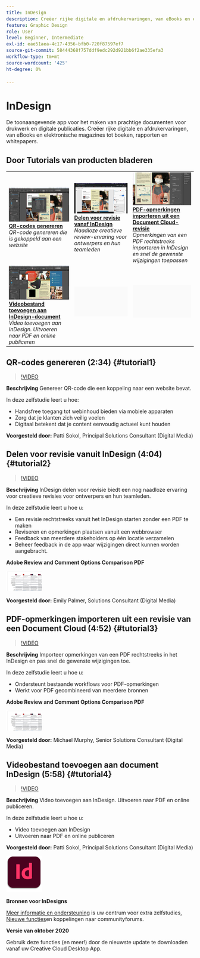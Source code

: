 ```yaml
---
title: InDesign
description: Creëer rijke digitale en afdrukervaringen, van eBooks en elektronische magazines tot boeken, rapporten en whitepapers
feature: Graphic Design
role: User
level: Beginner, Intermediate
exl-id: eae51aea-4c17-4356-bfb0-720f87597ef7
source-git-commit: 58444368f757ddf9edc292d921bb6f2ae335efa3
workflow-type: tm+mt
source-wordcount: '425'
ht-degree: 0%

---
```


# InDesign

De toonaangevende app voor het maken van prachtige documenten voor drukwerk en digitale publicaties. Creëer rijke digitale en afdrukervaringen, van eBooks en elektronische magazines tot boeken, rapporten en whitepapers.

## Door Tutorials van producten bladeren

<table style="table-layout:fixed">
<tr>
 <td>
    <a href="indesign.md#tutorial1">
        <img alt="QR-codes genereren" src="../assets/InDesign_qrCodes_sokol_thumbnail.jpg" />
    </a>
    <div>
    <a href="indesign.md#tutorial1"><strong>QR-codes genereren</strong></a>
    </div>
    <em>QR-code genereren die is gekoppeld aan een website</em>
    <br>
  </td>
  <td>
   <a href="indesign.md#tutorial2">
      <img alt="Delen voor revisie vanaf InDesign" src="../assets/indesign_shareforreview_palmer_thumbnail.jpg" />
   </a>
    <div>
   <a href="indesign.md#tutorial2"><strong>Delen voor revisie vanaf InDesign</strong></a>
    </div>
    <em>Naadloze creatieve review-ervaring voor ontwerpers en hun teamleden</em>
    <br>
  </td>
  <td>
    <a href="indesign.md#tutorial3">
        <img alt="PDF-opmerkingen importeren uit een Document Cloud-revisie" src="../assets/indesign_pdfcomments_murphy_thumbnail.jpg" />
    </a>
    <div>
    <a href="indesign.md#tutorial3"><strong>PDF-opmerkingen importeren uit een Document Cloud-revisie</strong></a>
    </div>
    <em>Opmerkingen van een PDF rechtstreeks importeren in InDesign en snel de gewenste wijzigingen toepassen</em>
    <br>
  </td>
</tr>
<tr>
<td>
   <a href="indesign.md#tutorial4">
      <img alt="Videobestand toevoegen aan InDesign-document" src="../assets/indesign_video_sokol_thumbnail.jpg" />
   </a>
    <div>
   <a href="indesign.md#tutorial4"><strong>Videobestand toevoegen aan InDesign-document</strong></a>
    </div>
    <em>Video toevoegen aan InDesign. Uitvoeren naar PDF en online publiceren</em>
    <br>
  </td>
 <td>
    <img alt="Spacer" src="../assets/Gray_thumbnail.png" />
    <div>
    <br>
 </td>
 <td>
    <img alt="Spacer" src="../assets/Gray_thumbnail.png" />
    <div>
    <br>
 </td>
</tr>
</table>

## QR-codes genereren (2:34) {#tutorial1}

>[!VIDEO](https://video.tv.adobe.com/v/326818?hidetitle=true)

**Beschrijving**
Genereer QR-code die een koppeling naar een website bevat.

In deze zelfstudie leert u hoe:
* Handsfree toegang tot webinhoud bieden via mobiele apparaten
* Zorg dat je klanten zich veilig voelen
* Digitaal betekent dat je content eenvoudig actueel kunt houden

**Voorgesteld door:**
Patti Sokol, Principal Solutions Consultant (Digital Media)

## Delen voor revisie vanuit InDesign (4:04) {#tutorial2}

>[!VIDEO](https://video.tv.adobe.com/v/326824?hidetitle=true)

**Beschrijving**
InDesign delen voor revisie biedt een nog naadloze ervaring voor creatieve revisies voor ontwerpers en hun teamleden.

In deze zelfstudie leert u hoe u:
* Een revisie rechtstreeks vanuit het InDesign starten zonder een PDF te maken
* Reviseren en opmerkingen plaatsen vanuit een webbrowser
* Feedback van meerdere stakeholders op één locatie verzamelen
* Beheer feedback in de app waar wijzigingen direct kunnen worden aangebracht.

**Adobe Review and Comment Options Comparison PDF**

[![Vergelijkingsafbeelding](../assets/ComparisonPDF_thumbnail_96.png)](../assets/Adobe_Review_and_Comment_Comparisons.pdf)

**Voorgesteld door:**
Emily Palmer, Solutions Consultant (Digital Media)

## PDF-opmerkingen importeren uit een revisie van een Document Cloud (4:52) {#tutorial3}

>[!VIDEO](https://video.tv.adobe.com/v/326959?hidetitle=true)

**Beschrijving**
Importeer opmerkingen van een PDF rechtstreeks in het InDesign en pas snel de gewenste wijzigingen toe.

In deze zelfstudie leert u hoe u:
* Ondersteunt bestaande workflows voor PDF-opmerkingen
* Werkt voor PDF gecombineerd van meerdere bronnen

**Adobe Review and Comment Options Comparison PDF**

[![Vergelijkingsafbeelding](../assets/ComparisonPDF_thumbnail_96.png)](../assets/Adobe_Review_and_Comment_Comparisons.pdf)

**Voorgesteld door:**
Michael Murphy, Senior Solutions Consultant (Digital Media)

## Videobestand toevoegen aan document InDesign (5:58) {#tutorial4}

>[!VIDEO](https://video.tv.adobe.com/v/326757?hidetitle=true)

**Beschrijving**
Video toevoegen aan InDesign. Uitvoeren naar PDF en online publiceren.

In deze zelfstudie leert u hoe u:
* Video toevoegen aan InDesign
* Uitvoeren naar PDF en online publiceren

**Voorgesteld door:**
Patti Sokol, Principal Solutions Consultant (Digital Media)

![InDesignLogo](../assets/id_appicon_96.png)

**Bronnen voor InDesigns**

[Meer informatie en ondersteuning](https://helpx.adobe.com/nl/support/indesign.html) is uw centrum voor extra zelfstudies, [Nieuwe functies](https://helpx.adobe.com/nl/indesign/user-guide.html/indesign/using/whats-new.ug.html)en koppelingen naar communityforums.

**Versie van oktober 2020**

Gebruik deze functies (en meer!) door de nieuwste update te downloaden vanaf uw Creative Cloud Desktop App.
